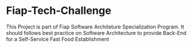 # Fiap-Tech-Challenge
This Project is part of Fiap Software Architeture Specialization Program. It should follows best practice on Software Architecture to provide Back-End for a Self-Service Fast Food Establishment
